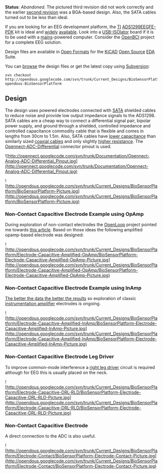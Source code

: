 **Status**: _Abandoned_.  The pictured third revision did not work correctly and the earlier [second revision](http://code.google.com/p/opendous/source/browse/trunk/Current_Designs/ADS1298/) was a BGA-based design.  Also, the SATA cables turned out to be less than ideal.

If you are looking for an EEG development platform, the [TI](http://www.ti.com) [ADS1299EEGFE-PDK](http://www.ti.com/tool/ads1299eegfe-pdk) kit is ideal and [widely](http://us.mouser.com/Search/Refine.aspx?Keyword=ADS1299EEGFE-PDK) [available](http://www.digikey.com/product-detail/en/ADS1299EEGFE-PDK/296-34948-ND).  Look into a [USB-ISOlator](http://www.digikey.com/product-detail/en/EVAL-ADUM4160EBZ/EVAL-ADUM4160EBZ-ND) board if it is to be used with a [mains](http://en.wikipedia.org/wiki/Mains_electricity)-powered computer.  Consider the [OpenBCI](https://www.kickstarter.com/projects/openbci/openbci-an-open-source-brain-computer-interface-fo) project for a complete EEG solution.

Design files are available in [Open Formats](http://en.wikipedia.org/wiki/Open_format) for the [KiCAD](http://iut-tice.ujf-grenoble.fr/kicad/) [Open Source](http://en.wikipedia.org/wiki/Open_source) [EDA](http://en.wikipedia.org/wiki/Electronic_design_automation) Suite.

You can [browse](http://code.google.com/p/opendous/source/browse/trunk/Current_Designs/BioSensorPlatform) the design files or get the latest copy using [Subversion](http://en.wikipedia.org/wiki/Subversion_(software)):

```
svn checkout http://opendous.googlecode.com/svn/trunk/Current_Designs/BioSensorPlatform/ opendous-BioSensorPlatform
```

## Design ##

The design uses powered electrodes connected with [SATA](http://en.wikipedia.org/wiki/SATA) shielded cables to reduce noise and provide low output impedance signals to the ADS1298.  SATA cables are a cheap way to connect a differential signal pair, bipolar power supply, and ground through a shielded, controlled impedance and controlled capacitance commodity cable that is flexible and comes in lengths from 30cm to 1.5m.  Also, SATA cables have [lower capacitance](http://www.heilind.com/products/hitachi/sata_cat.pdf) than similarly sized [coaxial cables](http://rfcafe.com/references/electrical/coax-chart.htm) and only slightly [higher resistance](http://en.wikipedia.org/wiki/Wire#Solid_versus_stranded).  The [Opennect-ADC-Differential](http://code.google.com/p/opennect/wiki/Opennect_ADC) connector pinout is used.

![http://opennect.googlecode.com/svn/trunk/Documentation/Opennect-Analog-ADC-Differential_Pinout.jpg](http://opennect.googlecode.com/svn/trunk/Documentation/Opennect-Analog-ADC-Differential_Pinout.jpg)


![http://opendous.googlecode.com/svn/trunk/Current_Designs/BioSensorPlatform/BioSensorPlatform-Picture.jpg](http://opendous.googlecode.com/svn/trunk/Current_Designs/BioSensorPlatform/BioSensorPlatform-Picture.jpg)

### Non-Contact Capacitive Electrode Example using OpAmp ###

During exploration of non-contact electrodes the [OpenLoop](http://sites.google.com/site/openloopproject/) project pointed me towards [this article](http://www.isn.ucsd.edu/pubs/wh2010.pdf).  Based on those ideas the following amplified opamp-based electrode was designed:

![http://opendous.googlecode.com/svn/trunk/Current_Designs/BioSensorPlatform/Electrode-Capacitive-Amplified-OpAmp/BioSensorPlatform-Electrode-Capacitive-Amplified-OpAmp-Picture.jpg](http://opendous.googlecode.com/svn/trunk/Current_Designs/BioSensorPlatform/Electrode-Capacitive-Amplified-OpAmp/BioSensorPlatform-Electrode-Capacitive-Amplified-OpAmp-Picture.jpg)

### Non-Contact Capacitive Electrode Example using InAmp ###

[The better the data the better the results](http://en.wikipedia.org/wiki/Garbage_in,_garbage_out) so exploration of classic [instrumentation amplifier](http://en.wikipedia.org/wiki/Instrumentation_amplifier) electrodes is ongoing.

![http://opendous.googlecode.com/svn/trunk/Current_Designs/BioSensorPlatform/Electrode-Capacitive-Amplified-InAmp/BioSensorPlatform-Electrode-Capacitive-Amplified-InAmp-Picture.jpg](http://opendous.googlecode.com/svn/trunk/Current_Designs/BioSensorPlatform/Electrode-Capacitive-Amplified-InAmp/BioSensorPlatform-Electrode-Capacitive-Amplified-InAmp-Picture.jpg)

### Non-Contact Capacitive Electrode Leg Driver ###

To improve common-mode interference a [right leg driver](http://en.wikipedia.org/wiki/Driven_right_leg_circuit) circuit is required although for EEG this is usually placed on the neck.

![http://opendous.googlecode.com/svn/trunk/Current_Designs/BioSensorPlatform/Electrode-Capacitive-DRL-RLD/BioSensorPlatform-Electrode-Capacitive-DRL-RLD-Picture.jpg](http://opendous.googlecode.com/svn/trunk/Current_Designs/BioSensorPlatform/Electrode-Capacitive-DRL-RLD/BioSensorPlatform-Electrode-Capacitive-DRL-RLD-Picture.jpg)

### Non-Contact Capacitive Electrode ###

A direct connection to the ADC is also useful.

![http://opendous.googlecode.com/svn/trunk/Current_Designs/BioSensorPlatform/Electrode-Contact/BioSensorPlatform-Electrode-Contact-Picture.jpg](http://opendous.googlecode.com/svn/trunk/Current_Designs/BioSensorPlatform/Electrode-Contact/BioSensorPlatform-Electrode-Contact-Picture.jpg)